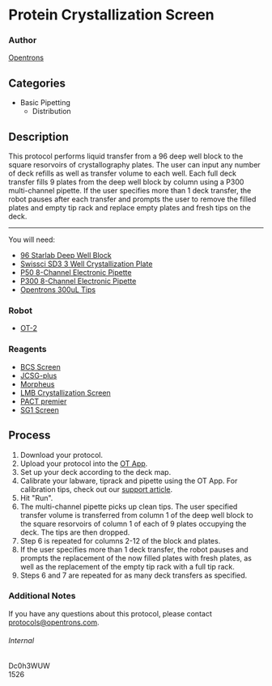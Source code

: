 # Protein Crystallization Screen

### Author
[Opentrons](http://www.opentrons.com/)

## Categories
* Basic Pipetting
    * Distribution

## Description
This protocol performs liquid transfer from a 96 deep well block to the square resorvoirs of crystallography plates. The user can input any number of deck refills as well as transfer volume to each well. Each full deck transfer fills 9 plates from the deep well block by column using a P300 multi-channel pipette. If the user specifies more than 1 deck transfer, the robot pauses after each transfer and prompts the user to remove the filled plates and empty tip rack and replace empty plates and fresh tips on the deck.

---

You will need:
* [96 Starlab Deep Well Block](https://www.starlabgroup.com/en/consumables/plates_WebPSub-155857/deepwell-plates_PF-SL-155338.html)
* [Swissci SD3 3 Well Crystallization Plate](https://hamptonresearch.com/product_detail.aspx?cid=10&sid=182&pid=568)
* [P50 8-Channel Electronic Pipette](https://shop.opentrons.com/collections/ot-2-pipettes/products/8-channel-electronic-pipette?variant=5984202457117)
* [P300 8-Channel Electronic Pipette](https://shop.opentrons.com/collections/ot-2-pipettes/products/8-channel-electronic-pipette)
* [Opentrons 300uL Tips](https://shop.opentrons.com/collections/opentrons-tips/products/opentrons-300ul-tips)

### Robot
* [OT-2](https://opentrons.com/ot-2)

### Reagents
* [BCS Screen](https://www.moleculardimensions.com/products/c497-The-BCS-Screen/)
* [JCSG-plus](https://www.moleculardimensions.com/products/c343-JCSG-iplusi/)
* [Morpheus](https://www.moleculardimensions.com/products/c344-Morpheus/)
* [LMB Crystallization Screen](https://www.moleculardimensions.com/products/c489-The-LMB-Crystallization-Screen/)
* [PACT premier](https://www.moleculardimensions.com/products/c342-PACT-ipremieri/)
* [SG1 Screen](https://www.moleculardimensions.com/products/c410-SG1-Screen/)

## Process
1. Download your protocol.
2. Upload your protocol into the [OT App](https://opentrons.com/ot-app).
3. Set up your deck according to the deck map.
4. Calibrate your labware, tiprack and pipette using the OT App. For calibration tips, check out our [support article](https://support.opentrons.com/ot-2/getting-started-software-setup/deck-calibration).
5. Hit "Run".
6. The multi-channel pipette picks up clean tips. The user specified transfer volume is transferred from column 1 of the deep well block to the square resorvoirs of column 1 of each of 9 plates occupying the deck. The tips are then dropped.
7. Step 6 is repeated for columns 2-12 of the block and plates.
8. If the user specifies more than 1 deck transfer, the robot pauses and prompts the replacement of the now filled plates with fresh plates, as well as the replacement of the empty tip rack with a full tip rack.
9. Steps 6 and 7 are repeated for as many deck transfers as specified.

### Additional Notes
If you have any questions about this protocol, please contact protocols@opentrons.com.

###### Internal
Dc0h3WUW  
1526
